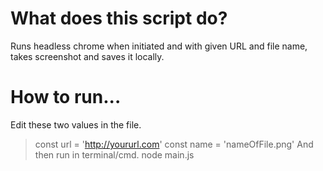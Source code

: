 # What does this script do?

Runs headless chrome when initiated and with given URL and file name, takes screenshot and saves it locally.

# How to run...

Edit these two values in the file.
> const url = 'http://yoururl.com'
> const name = 'nameOfFile.png'
And then run in terminal/cmd.
> node main.js